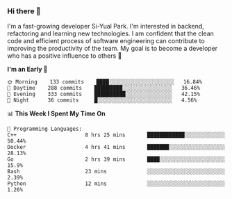 ### Hi there 👋


I'm a fast-growing developer Si-Yual Park. I'm interested in backend, refactoring and learning new technologies. I am confident that the clean code and efficient process of software engineering can contribute to improving the productivity of the team. My goal is to become a developer who has a positive influence to others 🔭

<!--START_SECTION:waka-->
**I'm an Early 🐤** 

```text
🌞 Morning    133 commits    ████░░░░░░░░░░░░░░░░░░░░░   16.84% 
🌆 Daytime    288 commits    █████████░░░░░░░░░░░░░░░░   36.46% 
🌃 Evening    333 commits    ██████████░░░░░░░░░░░░░░░   42.15% 
🌙 Night      36 commits     █░░░░░░░░░░░░░░░░░░░░░░░░   4.56%

```


📊 **This Week I Spent My Time On** 

```text
💬 Programming Languages: 
C++                      8 hrs 25 mins       ████████████░░░░░░░░░░░░░   50.44% 
Docker                   4 hrs 41 mins       ███████░░░░░░░░░░░░░░░░░░   28.13% 
Go                       2 hrs 39 mins       ████░░░░░░░░░░░░░░░░░░░░░   15.9% 
Bash                     23 mins             ░░░░░░░░░░░░░░░░░░░░░░░░░   2.39% 
Python                   12 mins             ░░░░░░░░░░░░░░░░░░░░░░░░░   1.26%

```


<!--END_SECTION:waka-->
